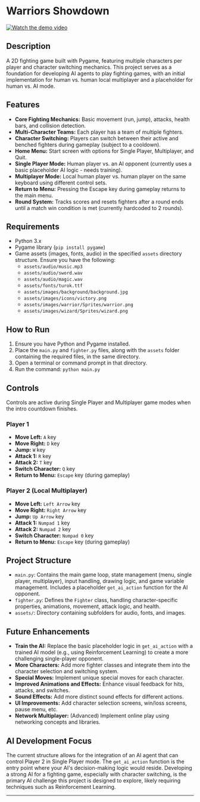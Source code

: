 # Warriors Showdown

[![Watch the demo video](https://drive.google.com/file/d/15CuHf-hprKG7_aIvWdqDNnAvCiFVngnL/view?usp=drive_link)](https://drive.google.com/file/d/1Ga5eI_i8OSUZIn3kXFGB6MENsiYLKV0i/view?usp=drive_link)

## Description

A 2D fighting game built with Pygame, featuring multiple characters per player and character switching mechanics. This project serves as a foundation for developing AI agents to play fighting games, with an initial implementation for human vs. human local multiplayer and a placeholder for human vs. AI mode.

## Features

* **Core Fighting Mechanics:** Basic movement (run, jump), attacks, health bars, and collision detection.
* **Multi-Character Teams:** Each player has a team of multiple fighters.
* **Character Switching:** Players can switch between their active and benched fighters during gameplay (subject to a cooldown).
* **Home Menu:** Start screen with options for Single Player, Multiplayer, and Quit.
* **Single Player Mode:** Human player vs. an AI opponent (currently uses a basic placeholder AI logic - needs training).
* **Multiplayer Mode:** Local human player vs. human player on the same keyboard using different control sets.
* **Return to Menu:** Pressing the Escape key during gameplay returns to the main menu.
* **Round System:** Tracks scores and resets fighters after a round ends until a match win condition is met (currently hardcoded to 2 rounds).

## Requirements

* Python 3.x
* Pygame library (`pip install pygame`)
* Game assets (images, fonts, audio) in the specified `assets` directory structure. Ensure you have the following:
    * `assets/audio/music.mp3`
    * `assets/audio/sword.wav`
    * `assets/audio/magic.wav`
    * `assets/fonts/turok.ttf`
    * `assets/images/background/background.jpg`
    * `assets/images/icons/victory.png`
    * `assets/images/warrior/Sprites/warrior.png`
    * `assets/images/wizard/Sprites/wizard.png`

## How to Run

1.  Ensure you have Python and Pygame installed.
2.  Place the `main.py` and `fighter.py` files, along with the `assets` folder containing the required files, in the same directory.
3.  Open a terminal or command prompt in that directory.
4.  Run the command: `python main.py`

## Controls

Controls are active during Single Player and Multiplayer game modes when the intro countdown finishes.

### Player 1

* **Move Left:** `A` key
* **Move Right:** `D` key
* **Jump:** `W` key
* **Attack 1:** `R` key
* **Attack 2:** `T` key
* **Switch Character:** `Q` key
* **Return to Menu:** `Escape` key (during gameplay)

### Player 2 (Local Multiplayer)

* **Move Left:** `Left Arrow` key
* **Move Right:** `Right Arrow` key
* **Jump:** `Up Arrow` key
* **Attack 1:** `Numpad 1` key
* **Attack 2:** `Numpad 2` key
* **Switch Character:** `Numpad 0` key
* **Return to Menu:** `Escape` key (during gameplay)

## Project Structure

* `main.py`: Contains the main game loop, state management (menu, single player, multiplayer), input handling, drawing logic, and game variable management. Includes a placeholder `get_ai_action` function for the AI opponent.
* `fighter.py`: Defines the `Fighter` class, handling character-specific properties, animations, movement, attack logic, and health.
* `assets/`: Directory containing subfolders for audio, fonts, and images.

## Future Enhancements

* **Train the AI:** Replace the basic placeholder logic in `get_ai_action` with a trained AI model (e.g., using Reinforcement Learning) to create a more challenging single-player opponent.
* **More Characters:** Add more fighter classes and integrate them into the character selection and switching system.
* **Special Moves:** Implement unique special moves for each character.
* **Improved Animations and Effects:** Enhance visual feedback for hits, attacks, and switches.
* **Sound Effects:** Add more distinct sound effects for different actions.
* **UI Improvements:** Add character selection screens, win/loss screens, pause menu, etc.
* **Network Multiplayer:** (Advanced) Implement online play using networking concepts and libraries.

## AI Development Focus

The current structure allows for the integration of an AI agent that can control Player 2 in Single Player mode. The `get_ai_action` function is the entry point where your AI's decision-making logic would reside. Developing a strong AI for a fighting game, especially with character switching, is the primary AI challenge this project is designed to explore, likely requiring techniques such as Reinforcement Learning.

---
